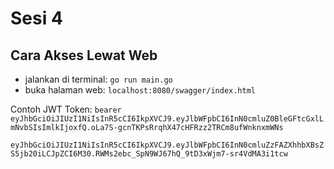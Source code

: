# Sesi 4

## Cara Akses Lewat Web
- jalankan di terminal: `go run main.go`
- buka halaman web: `localhost:8080/swagger/index.html`

Contoh JWT Token: `bearer eyJhbGciOiJIUzI1NiIsInR5cCI6IkpXVCJ9.eyJlbWFpbCI6InN0cmluZ0BleGFtcGxlLmNvbSIsImlkIjoxfQ.oLa7S-gcnTKPsRrqhX47cHFRzz2TRCm8ufWnknxmWNs`

`eyJhbGciOiJIUzI1NiIsInR5cCI6IkpXVCJ9.eyJlbWFpbCI6InN0cmluZzFAZXhhbXBsZS5jb20iLCJpZCI6M30.RWMs2ebc_SpN9WJ67hQ_9tD3xWjm7-sr4VdMA3i1tcw`